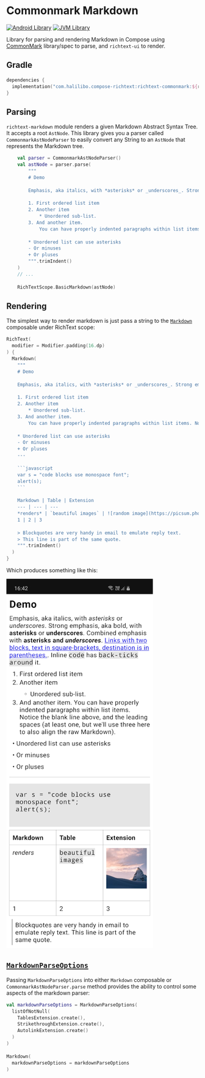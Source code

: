 # Commonmark Markdown

[![Android Library](https://img.shields.io/badge/Platform-Android-green.svg?style=for-the-badge)](https://developer.android.com/studio/build/dependencies)
[![JVM Library](https://img.shields.io/badge/Platform-JVM-red.svg?style=for-the-badge)](https://kotlinlang.org/docs/mpp-intro.html)

Library for parsing and rendering Markdown in Compose using [CommonMark](https://github.com/commonmark/commonmark-java)
library/spec to parse, and `richtext-ui` to render.

## Gradle

```kotlin
dependencies {
  implementation("com.halilibo.compose-richtext:richtext-commonmark:${richtext_version}")
}
```

## Parsing

`richtext-markdown` module renders a given Markdown Abstract Syntax Tree. It accepts a root 
`AstNode`. This library gives you a parser called `CommonmarkAstNodeParser` to easily convert any 
String to an `AstNode` that represents the Markdown tree.

```kotlin
    val parser = CommonmarkAstNodeParser()
    val astNode = parser.parse(
        """
        # Demo
        
        Emphasis, aka italics, with *asterisks* or _underscores_. Strong emphasis, aka bold, with **asterisks** or __underscores__. Combined emphasis with **asterisks and _underscores_**. [Links with two blocks, text in square-brackets, destination is in parentheses.](https://www.example.com). Inline `code` has `back-ticks around` it.
        
        1. First ordered list item
        2. Another item
            * Unordered sub-list.
        3. And another item.
            You can have properly indented paragraphs within list items. Notice the blank line above, and the leading spaces (at least one, but we'll use three here to also align the raw Markdown).
        
        * Unordered list can use asterisks
        - Or minuses
        + Or pluses
        """.trimIndent()
    )
    // ...
  
    RichTextScope.BasicMarkdown(astNode)
```

## Rendering

The simplest way to render markdown is just pass a string to the [`Markdown`](../api/richtext-commonmark/com.halilibo.richtext.markdown/-markdown.html)
composable under RichText scope:

~~~kotlin
RichText(
  modifier = Modifier.padding(16.dp)
) {
  Markdown(
    """
    # Demo

    Emphasis, aka italics, with *asterisks* or _underscores_. Strong emphasis, aka bold, with **asterisks** or __underscores__. Combined emphasis with **asterisks and _underscores_**. [Links with two blocks, text in square-brackets, destination is in parentheses.](https://www.example.com). Inline `code` has `back-ticks around` it.

    1. First ordered list item
    2. Another item
        * Unordered sub-list.
    3. And another item.
        You can have properly indented paragraphs within list items. Notice the blank line above, and the leading spaces (at least one, but we'll use three here to also align the raw Markdown).

    * Unordered list can use asterisks
    - Or minuses
    + Or pluses
    ---

    ```javascript
    var s = "code blocks use monospace font";
    alert(s);
    ```

    Markdown | Table | Extension
    --- | --- | ---
    *renders* | `beautiful images` | ![random image](https://picsum.photos/seed/picsum/400/400 "Text 1")
    1 | 2 | 3

    > Blockquotes are very handy in email to emulate reply text.
    > This line is part of the same quote.
    """.trimIndent()
  )
}
~~~

Which produces something like this:

![markdown demo](img/markdown-demo.png)

## [`MarkdownParseOptions`](../api/richtext-commonmark/com.halilibo.richtext.commonmark/-markdown-parse-options.html)

Passing `MarkdownParseOptions` into either `Markdown` composable or `CommonmarkAstNodeParser.parse` method provides the ability to control some aspects of the markdown parser:

```kotlin
val markdownParseOptions = MarkdownParseOptions(
  listOfNotNull(
    TablesExtension.create(),
    StrikethroughExtension.create(),
    AutolinkExtension.create()
  )
)

Markdown(
  markdownParseOptions = markdownParseOptions
)
```
